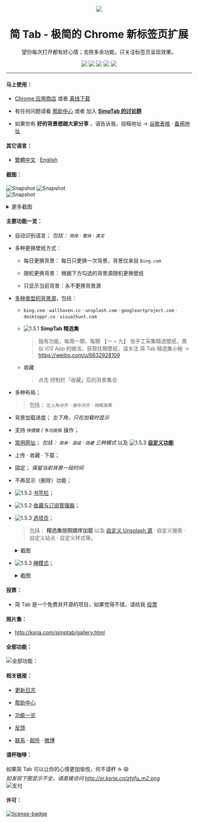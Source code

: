 <p align="center"><img src="http://st.ksria.cn/logo@384.png" /></p>
<h1 align="center">简 Tab - 极简的 Chrome 新标签页扩展</h1>
<p align="center">望你每次打开都有好心情；去除多余功能，只关注标签页呈现效果。</p>
<p align="center">
   <a href="https://github.com/kenshin/simptab/releases"><img src="https://img.shields.io/badge/lastest_version-1.5.4-blue.svg"></a>
   <a target="_blank" href="http://ksria.com/simptab"><img src="https://img.shields.io/badge/website-_simptab.ksria.com-1DBA90.svg"></a>
   <a target="_blank" href="https://chrome.google.com/webstore/detail/simptab-new-tab/kbgmbmkhepchmmcnbdbclpkpegbgikjc"><img src="https://img.shields.io/badge/download-_chrome_webstore-brightgreen.svg"></a>
   <a href="http://ksria.com/simptab/crx/1.5.4/simptab.crx"><img src="https://img.shields.io/badge/download-_crx-brightgreen.svg"></a>
   <a href="https://gitter.im/Kenshin/simptab?utm_source=badge&utm_medium=badge&utm_campaign=pr-badge"><img src="https://badges.gitter.im/Kenshin/simptab.svg"></a>
</p>

***

#### 马上使用：
* [Chrome 应用商店](https://chrome.google.com/webstore/detail/simptab-new-tab/kbgmbmkhepchmmcnbdbclpkpegbgikjc) 或者 [离线下载](http://ksria.com/simptab/crx/1.5.4/simptab.crx)

* 有任何问题请看 [帮助中心](http://ksria.com/simptab/docs/#) 或者 加入 **[SimpTab 的讨论群](https://gitter.im/Kenshin/simptab)**

* 如果你有 **好的背景想跟大家分享** ，请告诉我，投稿地址 → [谷歌表格](https://goo.gl/forms/j1PuNz4DMAjS0Gj33) · [备用地址](https://wj.qq.com/s/2710075/6108)

#### 其它语言：
* [繁體中文](https://github.com/kenshin/simptab/blob/master/README.tw.md) · [English](https://github.com/kenshin/simptab/blob/master/README.en.md)

#### 截图：
![Snapshot](http://st.ksria.cn/start@webstore.png)
![Snapshot](http://st.ksria.cn/mask@webstore.png?20181011)  
![Snapshot](http://st.ksria.cn/zenmode@webstore.png)  

<details><summary>更多截图</summary>
  <img src="http://st.ksria.cn/bookmarks@webstore.png">
  <img src="http://st.ksria.cn/subscribe@webstore.png">
  <img src="http://st.ksria.cn/options@webstore.png">
  <img src="http://st.ksria.cn/quickbar@webstore.png">
</details>

#### 主要功能一览：

- 自动识别语言； _包括： `简体` · `繁体` · `英文`_ 

- 多种更换壁纸方式：
  * 每日更换背景： 每日只更换一次背景，背景仅来自 `Bing.com`

  * 随机更换背景： 根据下方勾选的背景源随机更换壁纸

  * 只显示当前背景：永不更换背景源

- [多种类型的背景源](http://ksria.com/simptab/docs/#/多种背景源)，包括：
  * `bing.com` · `wallhaven.cc` · `unsplash.com` · `googleartproject.com` · `desktoppr.co` · `visualhunt.com`

  * ![1.5.1](https://img.shields.io/badge/1.5.1-red.svg) **SimpTab 精选集**  

    > 独有功能，每周一期，每期 【一 ~ 九】 张手工采集精选壁纸，类似 iOS App 的做法，获取往期壁纸，请关注 简 Tab 精选集小秘 → https://weibo.com/u/6632928109

  * 收藏

    > 点击 控制栏「收藏」后的背景集合

- 多种布局；

  > 包括： `左上角对齐` · `居中对齐` · `相框效果`

- 背景加载进度； _左下角，只在加载时显示_ 

- 支持 `快捷键` / `多功能框` 操作；

- [常用网址](http://ksria.com/simptab/docs/#/功能一览#常用网址)； _包括： `简单` · `高级` · `隐藏` 三种模式_ 以及 ![1.5.3](https://img.shields.io/badge/1.5.3-red.svg) **[自定义功能](http://ksria.com/simptab/docs/#/选项页?id=自定义站点)**

- 上传 · 收藏 · 下载；

- 固定； _保留当前背景一段时间_ 

- 不再显示（删除）功能；

- ![1.5.2](https://img.shields.io/badge/1.5.2-red.svg) [书签栏](http://ksria.com/simptab/docs/#/功能一览#主要功能之一)；

- ![1.5.2](https://img.shields.io/badge/1.5.2-red.svg) [收藏与订阅管理器](http://ksria.com/simptab/docs/#/功能一览#主要功能之二)；

- ![1.5.3](https://img.shields.io/badge/1.5.3-red.svg) [选项页](http://ksria.com/simptab/docs/#/选项页)；

  > 包括： **精选集按照顺序加载** 以及 [自定义 Unsplash 源](http://ksria.com/simptab/docs/#/多种背景源?id=自定义Unsplash) · 自定义搜索 · 自定义站点 · 自定义样式等。

  <details><summary>截图</summary>
    <img src="https://i.loli.net/2018/11/23/5bf7b165cfe22.jpg">
  </details>

- ![1.5.3](https://img.shields.io/badge/1.5.3-red.svg) [禅模式](http://ksria.com/simptab/docs/#/禅模式)；

  <details><summary>截图</summary>
    <img src="https://i.loli.net/2018/11/23/5bf79e09c11f6.jpg">
    <img src="https://i.loli.net/2018/11/23/5bf7a756d6708.jpg">
    <img src="https://i.loli.net/2018/11/23/5bf7a3625cc20.jpg">
  </details>

#### 投票：
* 简 Tab 是一个免费并开源的项目，如果觉得不错，请给我 [投票](https://chrome.google.com/webstore/detail/simptab-new-tab/kbgmbmkhepchmmcnbdbclpkpegbgikjc)

#### 照片集：
* <http://ksria.com/simptab/gallery.html>

#### 全部功能：
![全部功能：](http://st.ksria.cn/feature%201.5.4.png)

#### 相关链接：
* [更新日志](http://ksria.com/simptab/docs/#/CHANGELOG)

* [帮助中心](http://ksria.com/simptab/docs/)

* [功能一览](http://ksria.com/simptab/docs/#/功能一览)

* [反馈](https://github.com/kenshin/simptab/issues)

* [联系](http://kenshin.wang) · [邮件](kenshin@ksria.com) · [微博](http://weibo.com/23784148)

#### 请杯咖啡：
如果简 Tab 可以让你的心情更加愉悦，何不请杯 ☕ :smile:  
_如发现下图显示不全，请直接访问 http://sr.ksria.cn/zhifu_m2.png_  
![支付](http://sr.ksria.cn/zhifu_m2.png?20181011)

#### 许可：
[![license-badge]][license-link]

<!-- Link -->
[license-badge]:    https://img.shields.io/github/license/mashape/apistatus.svg
[license-link]:     https://opensource.org/licenses/MIT
